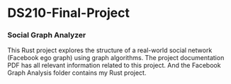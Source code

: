 # DS210-Final-Project

### Social Graph Analyzer
This Rust project explores the structure of a real-world social network (Facebook ego graph) using graph algorithms.
The project documentation PDF has all relevant information related to this project. And the Facebook Graph Analysis folder contains my Rust project.